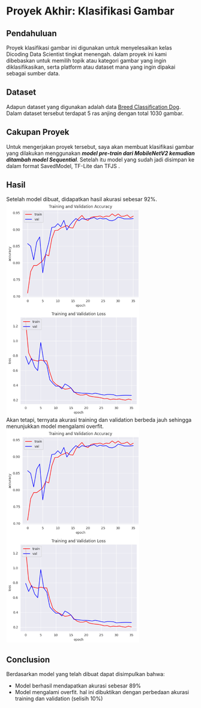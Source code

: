# Proyek Akhir: Klasifikasi Gambar

## Pendahuluan

Proyek klasifikasi gambar ini digunakan untuk menyelesaikan kelas Dicoding Data Scientist tingkat menengah. dalam proyek ini kami dibebaskan untuk memilih topik atau kategori gambar yang ingin diklasifikasikan, serta platform atau dataset mana yang ingin dipakai sebagai sumber data.

## Dataset

Adapun dataset yang digunakan adalah data <a href="https://www.kaggle.com/datasets/yapwh1208/dogs-breed-dataset"> Breed Classification Dog</a>. Dalam dataset tersebut terdapat 5 ras anjing dengan total 1030 gambar.

## Cakupan Proyek

Untuk mengerjakan proyek tersebut, saya akan membuat klasifikasi gambar yang dilakukan menggunakan ***model pre-train dari MobileNetV2 kemudian ditambah model Sequential***. Setelah itu model yang sudah jadi disimpan ke dalam format SavedModel, TF-Lite dan TFJS .


## Hasil

Setelah model dibuat, didapatkan hasil akurasi sebesar 92%. 
<br>![alt text](https://github.com/hud4-yanto/simple-classification-image/blob/main/Grafik%20Akurasi.png?raw=true) </br>
Akan tetapi, ternyata akurasi training dan validation berbeda jauh sehingga menunjukkan model mengalami overfit. 
<br>![alt text](https://github.com/hud4-yanto/simple-classification-image/blob/main/Grafik%20Akurasi.png?raw=true)</br>

## Conclusion

Berdasarkan model yang telah dibuat dapat disimpulkan bahwa:
- Model berhasil mendapatkan akurasi sebesar 89%
- Model mengalami overfit. hal ini dibuktikan dengan perbedaan akurasi training dan validation (selisih 10%)
